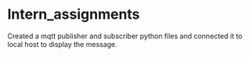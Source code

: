 # Intern_assignments
Created a mqtt publisher and subscriber python files and connected it to local host to display the message.
